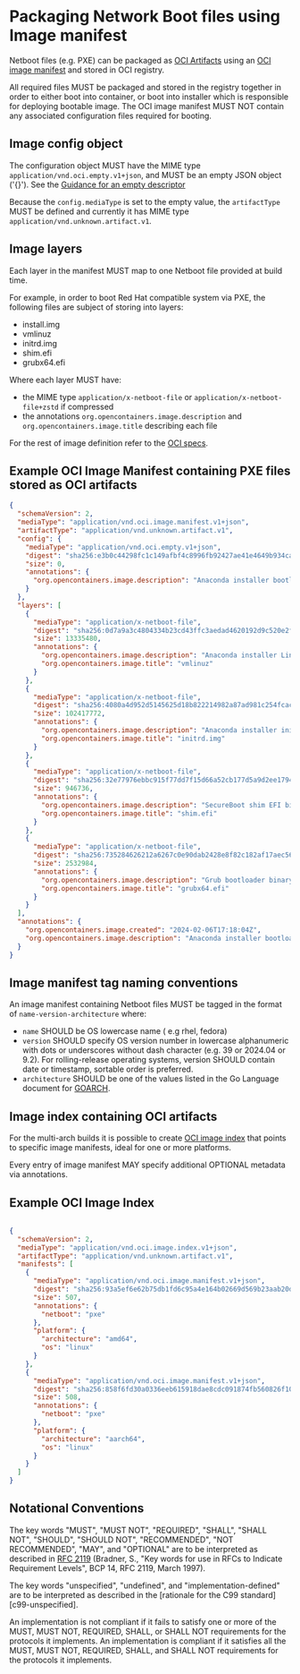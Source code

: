 # Packaging Network Boot files using Image manifest

Netboot files (e.g. PXE) can be packaged as [OCI Artifacts](https://github.com/opencontainers/image-spec/blob/main/artifacts-guidance.md)
using an [OCI image manifest](https://github.com/opencontainers/image-spec/blob/master/manifest.md)
and stored in OCI registry.

All required files MUST be packaged and stored in the registry together in order to either boot into container,
or boot into installer which is responsible for deploying bootable image.
The OCI image manifest MUST NOT contain any associated configuration files required for booting.


## Image config object

The configuration object MUST have the MIME type `application/vnd.oci.empty.v1+json`, and MUST be
an empty JSON object ('{}').
See the [Guidance for an empty descriptor](https://github.com/opencontainers/image-spec/blob/main/manifest.md#guidance-for-an-empty-descriptor) 

Because the `config.mediaType` is set to the empty value, the `artifactType` MUST be defined and
currently it has MIME type `application/vnd.unknown.artifact.v1`.


## Image layers

Each layer in the manifest MUST map to one Netboot file provided at build time.

For example, in order to boot Red Hat compatible system via PXE, the following files are subject of storing into layers:

* install.img
* vmlinuz
* initrd.img
* shim.efi
* grubx64.efi

Where each layer MUST have:

* the MIME type `application/x-netboot-file` or `application/x-netboot-file+zstd` if compressed
* the annotations `org.opencontainers.image.description` and `org.opencontainers.image.title`
  describing each file

For the rest of image definition refer to the [OCI specs](https://github.com/opencontainers/image-spec).


## Example OCI Image Manifest containing PXE files stored as OCI artifacts

``` json
{
  "schemaVersion": 2,
  "mediaType": "application/vnd.oci.image.manifest.v1+json",
  "artifactType": "application/vnd.unknown.artifact.v1",
  "config": {
    "mediaType": "application/vnd.oci.empty.v1+json",
    "digest": "sha256:e3b0c44298fc1c149afbf4c8996fb92427ae41e4649b934ca495991b7852b855",
    "size": 0,
    "annotations": {
      "org.opencontainers.image.description": "Anaconda installer bootloader and Linux kernel/initrd. Usage: oras pull ghcr.io/lzap/bootc-netboot-example:TAG"
    }
  },
  "layers": [
    {
      "mediaType": "application/x-netboot-file",
      "digest": "sha256:0d7a9a3c4804334b23cd43ffc3aedad4620192d9c520e2f466f56b96aeb2a284",
      "size": 13335480,
      "annotations": {
        "org.opencontainers.image.description": "Anaconda installer Linux kernel",
        "org.opencontainers.image.title": "vmlinuz"
      }
    },
    {
      "mediaType": "application/x-netboot-file",
      "digest": "sha256:4080a4d952d5145625d18b822214982a87ad981c254fcac671ca9ea245da5e3d",
      "size": 102417772,
      "annotations": {
        "org.opencontainers.image.description": "Anaconda installer init RAM disk",
        "org.opencontainers.image.title": "initrd.img"
      }
    },
    {
      "mediaType": "application/x-netboot-file",
      "digest": "sha256:32e77976ebbc915f77dd7f15d66a52cb177d5a9d2ee1794b173390b67495c047",
      "size": 946736,
      "annotations": {
        "org.opencontainers.image.description": "SecureBoot shim EFI binary",
        "org.opencontainers.image.title": "shim.efi"
      }
    },
    {
      "mediaType": "application/x-netboot-file",
      "digest": "sha256:735284626212a6267c0e90dab2428e8f82c182af17aec567c80838d219d9fa42",
      "size": 2532984,
      "annotations": {
        "org.opencontainers.image.description": "Grub bootloader binary",
        "org.opencontainers.image.title": "grubx64.efi"
      }
    }
  ],
  "annotations": {
    "org.opencontainers.image.created": "2024-02-06T17:18:04Z",
    "org.opencontainers.image.description": "Anaconda installer bootloader and Linux kernel/initrd. Usage: oras pull ghcr.io/lzap/bootc-netboot-example:TAG"
  }
}
```


## Image manifest tag naming conventions

An image manifest containing Netboot files MUST be tagged in the format of ``name-version-architecture`` where:

* ``name`` SHOULD be OS lowercase name ( e.g rhel, fedora)
* ``version`` SHOULD specify OS version number in lowercase alphanumeric with dots or underscores without
  dash character (e.g. 39 or 2024.04 or 9.2).
  For rolling-release operating systems, version SHOULD contain date or timestamp, sortable order
  is preferred.
* ``architecture`` SHOULD be one of the values listed in the Go Language document for
  [GOARCH](https://go.dev/doc/install/source#environment).


## Image index containing OCI artifacts

For the multi-arch builds it is possible to create [OCI image index](https://github.com/opencontainers/image-spec/blob/main/image-index.md)
that points to specific image manifests, ideal for one or more platforms.

Every entry of image manifest MAY specify additional OPTIONAL metadata via annotations.


## Example OCI Image Index

```json

{
  "schemaVersion": 2,
  "mediaType": "application/vnd.oci.image.index.v1+json",
  "artifactType": "application/vnd.unknown.artifact.v1",
  "manifests": [
    {
      "mediaType": "application/vnd.oci.image.manifest.v1+json",
      "digest": "sha256:93a5ef6e62b75db1fd6c95a4e164b02669d569b23aab20d1dccbb0c381111e35",
      "size": 507,
      "annotations": {
        "netboot": "pxe"
      },
      "platform": {
        "architecture": "amd64",
        "os": "linux"
      }
    },
    {
      "mediaType": "application/vnd.oci.image.manifest.v1+json",
      "digest": "sha256:858f6fd30a0336eeb615918dae8cdc091874fb560826f106b86a80ed12140775",
      "size": 508,
      "annotations": {
        "netboot": "pxe"
      },
      "platform": {
        "architecture": "aarch64",
        "os": "linux"
      }
    }
  ]
}
```

## Notational Conventions

The key words "MUST", "MUST NOT", "REQUIRED", "SHALL", "SHALL NOT", "SHOULD", "SHOULD NOT",
"RECOMMENDED", "NOT RECOMMENDED", "MAY", and "OPTIONAL" are to be interpreted as described in
[RFC 2119](https://tools.ietf.org/html/rfc2119) (Bradner, S., "Key words for use in RFCs to
Indicate Requirement Levels", BCP 14, RFC 2119, March 1997).

The key words "unspecified", "undefined", and "implementation-defined" are to be interpreted as
described in the [rationale for the C99 standard][c99-unspecified].

An implementation is not compliant if it fails to satisfy one or more of the MUST, MUST NOT,
REQUIRED, SHALL, or SHALL NOT requirements for the protocols it implements.
An implementation is compliant if it satisfies all the MUST, MUST NOT, REQUIRED, SHALL, and
SHALL NOT requirements for the protocols it implements.
